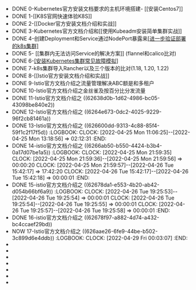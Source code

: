 - DONE 0-Kubernetes官方安装文档要求的主机环境搭建- [[安装Centos7]]
- DONE 1-[[K8S官网快速体验K8S]]
- DONE 2-[[Docker官方安装文档介绍和实战]]
- DONE 3-Kubernetes官方文档介绍和[[使用Kubeadm安装简单集群实战]]
- DONE 4-创建Deployment和Service通过NodePort暴露来[[进一步验证部署的k8s集群]](参考Kubernetes官方文档)
- DONE 5- [[集群内无法访问Service的解决方案]] (flannel和calico比对)
- DONE 6-[[安装Kubernetes集群常见故障模拟]](使用kubeadm安装)
- DONE 7-k8s集群导入Rancher以及三个版本的比对(1.18, 1.20, 1.22)
- DONE 8-[[Istio官方安装文档介绍和实战]]
- DONE 9-Istio官方文档介绍之流量管理解决ABC额是和多租户
- DONE 10-Istio官方文档介绍之金丝雀及按百分比分发流量
- DONE 11-Istio官方文档介绍之 ((62638d0b-1d62-4986-bc05-43098be840e2))
- DONE 12-Istio官方文档介绍之 ((6264e673-0dc2-4025-9229-96f2cb81461a))
- DONE 13-Istio官方文档介绍之 ((626600dd-9313-4c88-85f4-59f1c2f17f5d))
  :LOGBOOK:
  CLOCK: [2022-04-25 Mon 11:06:25]--[2022-04-25 Mon 13:18:56] =>  02:12:31
  :END:
- DONE 14-istio官方文档介绍之 ((6266ab50-b550-4424-b3b4-0a17d07be1a5))
  :LOGBOOK:
  CLOCK: [2022-04-25 Mon 21:59:35]
  CLOCK: [2022-04-25 Mon 21:59:36]--[2022-04-25 Mon 21:59:56] =>  00:00:20
  CLOCK: [2022-04-25 Mon 21:59:57]--[2022-04-26 Tue 15:42:17] =>  17:42:20
  CLOCK: [2022-04-26 Tue 15:42:17]--[2022-04-26 Tue 15:42:18] =>  00:00:01
  :END:
- DONE 15-istio官方文档介绍之 ((62678da1-e553-4b20-ab42-d054b66bf6a9))
  :LOGBOOK:
  CLOCK: [2022-04-26 Tue 19:25:53]--[2022-04-26 Tue 19:25:54] =>  00:00:01
  CLOCK: [2022-04-26 Tue 19:25:54]--[2022-04-26 Tue 19:25:55] =>  00:00:01
  CLOCK: [2022-04-26 Tue 19:25:57]--[2022-04-26 Tue 19:25:58] =>  00:00:01
  :END:
- DONE 16-istio官方文档介绍之 ((62678f97-a882-4d74-a432-bc4ccaef29bd))
- NOW 17-Istio官方文档介绍之 ((626aae26-6fe9-44be-b502-3c899d6e4ddb))
  :LOGBOOK:
  CLOCK: [2022-04-29 Fri 00:03:07]
  :END:
-
-
-
-
-
-
-
